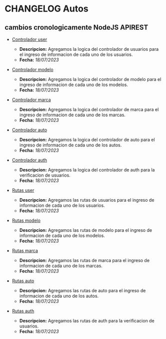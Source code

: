 # CHANGELOG Autos

## cambios cronologicamente NodeJS APIREST

- [Controlador user](https://trello.com/c/0n6wIbSr/7-controler-user)
  - **Descripcion:** Agregamos la logica del controlador de usuarios para el ingreso de informacion de cada uno de los usuarios.
  - **Fecha:** *18/07/2023*

- [Controlador modelo](https://trello.com/c/kz9N30Et/8-controller-modelo)
  - **Descripcion:** Agregamos la logica del controlador de modelo para el ingreso de informacion de cada uno de los modelos.
  - **Fecha:** *18/07/2023*

- [Controlador marca](https://trello.com/c/FuPpbPRG/9-controller-marca)
  - **Descripcion:** Agregamos la logica del controlador de marca para el ingreso de informacion de cada uno de los marcas.
  - **Fecha:** *18/07/2023*

- [Controlador auto](https://trello.com/c/yqrajNC7/10-controller-auto)
  - **Descripcion:** Agregamos la logica del controlador de auto para el ingreso de informacion de cada uno de los autos.
  - **Fecha:** *18/07/2023*

- [Controlador auth](https://trello.com/c/nCqirakv/11-controller-auth)
  - **Descripcion:** Agregamos la logica del controlador de auth para la verificacion de usuarios.
  - **Fecha:** *18/07/2023*

- [Rutas user](https://trello.com/c/y268Bq5D/5-rutas-de-user)
  - **Descripcion:** Agregamos las rutas de usuarios para el ingreso de informacion de cada uno de los usuarios.
  - **Fecha:** *18/07/2023*

- [Rutas modelo](https://trello.com/c/ULgDMGcO/4-rutas-de-modelo)
  - **Descripcion:** Agregamos las rutas de modelo para el ingreso de informacion de cada uno de los modelos.
  - **Fecha:** *18/07/2023*

- [Rutas marca](https://trello.com/c/7Ju0295S/3-rutas-de-marca)
  - **Descripcion:** Agregamos las rutas de marca para el ingreso de informacion de cada uno de los marcas.
  - **Fecha:** *18/07/2023*

- [Rutas auto](https://trello.com/c/2Iibv5er/2-rutas-de-auto)
  - **Descripcion:** Agregamos las rutas de auto para el ingreso de informacion de cada uno de los autos.
  - **Fecha:** *18/07/2023*

- [Rutas auth](https://trello.com/c/SB89ymRp/1-rutas-de-auth)
  - **Descripcion:** Agregamos las rutas de auth para la verificacion de usuarios.
  - **Fecha:** *18/07/2023*

